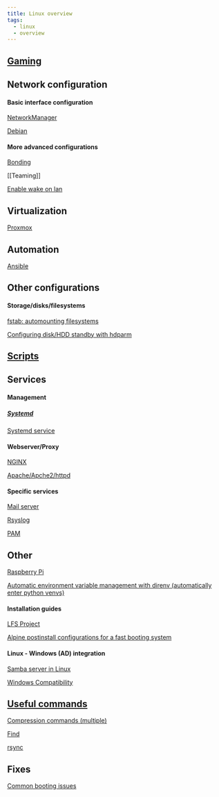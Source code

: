 ```yaml
---
title: Linux overview
tags:
  - linux
  - overview
---
```

## [Gaming](Gaming/Gaming.md)

Network configuration
---
#### Basic interface configuration

[NetworkManager](Network%20interface%20configurations/NetworkManager.md)

[Debian](Network%20interface%20configurations/Debian.md)

#### More advanced configurations

[Bonding](Network%20interface%20configurations/Bonding.md)

[[Teaming]]

[Enable wake on lan](Network%20interface%20configurations/Enable%20wake%20on%20lan.md)

Virtualization
---

[Proxmox](Proxmox/Proxmox.md)

Automation
---

[Ansible](Automation/Ansible.md)


Other configurations
---

#### Storage/disks/filesystems

[fstab: automounting filesystems](-%20Configurations/fstab.md)

[Configuring disk/HDD standby with hdparm](-%20Configurations/hdparm.md)

## [Scripts](-%20Scripts/Scripts.md)


Services
---

#### Management

##### [Systemd](Services/systemd/Systemd.md)

[Systemd service](Services/systemd/Systemd%20service.md)


#### Webserver/Proxy

[NGINX](Services/Webserver/NGINX.md)

[Apache/Apche2/httpd](Services/Webserver/Apache.md)

#### Specific services

[Mail server](Services/Mail%20server.md)

[Rsyslog](Monitoring/Rsyslog.md)

[PAM](AAA/PAM.md)

Other
---
[Raspberry Pi](Raspberry%20Pi/Raspberry%20Pi.md)

[Automatic environment variable management with direnv (automatically enter python venvs)](-%20Configurations/direnv.md)

#### Installation guides

[LFS Project](LFS%20Project/LFS%20Project.md)

[Alpine postinstall configurations for a fast booting system](Install%20guides/Alpine%20postinstall%20Quickalpine.md)

#### Linux - Windows (AD) integration

[Samba server in Linux](Services/Samba.md)

[Windows Compatibility](Windows%20Compatibility.md)

[Useful commands](-%20Commands/Command%20compendium.md)
---
[Compression commands (multiple)](-%20Configurations/Compression.md)

[Find](-%20Commands/Find.md)

[rsync](-%20Commands/rsync.md)

Fixes
---
[Common booting issues](Fixes/Booting.md)